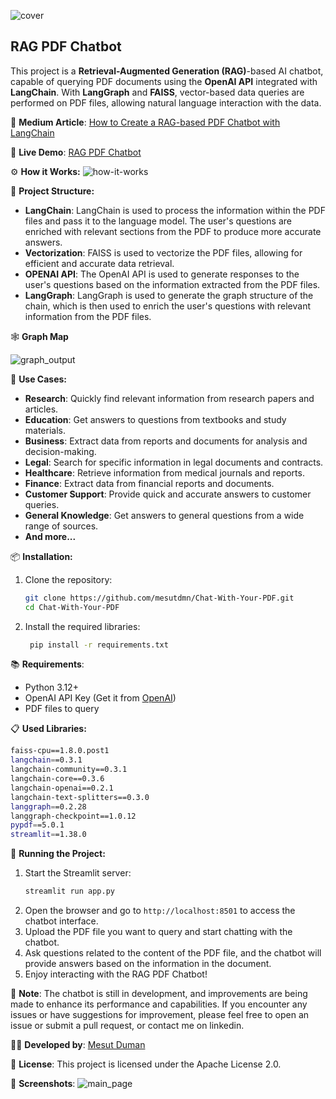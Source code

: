 
![cover](https://github.com/user-attachments/assets/6b66d12b-b3b6-4ffa-9ac3-8d31fec295e5)

## RAG PDF Chatbot

This project is a **Retrieval-Augmented Generation (RAG)**-based AI chatbot, capable of querying PDF documents using the **OpenAI API** integrated with **LangChain**. With **LangGraph** and **FAISS**, vector-based data queries are performed on PDF files, allowing natural language interaction with the data.

📄 **Medium Article**: [How to Create a RAG-based PDF Chatbot with LangChain
](https://dumanmesut.medium.com/how-to-create-a-rag-based-pdf-chatbot-with-langchain-98f38030f91e)

🤖 **Live Demo**: [RAG PDF Chatbot](https://rag-chat-pdf.streamlit.app/)

⚙️ **How it Works:**
![how-it-works](https://github.com/user-attachments/assets/c5a11c23-f9d8-4d96-a4e3-d8f49d6d77c7)


📂 **Project Structure:**
- **LangChain**: LangChain is used to process the information within the PDF files and pass it to the language model. The user's questions are enriched with relevant sections from the PDF to produce more accurate answers.
- **Vectorization**: FAISS is used to vectorize the PDF files, allowing for efficient and accurate data retrieval.
- **OPENAI API**: The OpenAI API is used to generate responses to the user's questions based on the information extracted from the PDF files.
- **LangGraph**: LangGraph is used to generate the graph structure of the chain, which is then used to enrich the user's questions with relevant information from the PDF files.

🕸️ **Graph Map**

![graph_output](https://github.com/user-attachments/assets/7b332bc1-f6a1-472f-8a09-e4bc057d8d91)


🎯 **Use Cases:**
- **Research**: Quickly find relevant information from research papers and articles.
- **Education**: Get answers to questions from textbooks and study materials.
- **Business**: Extract data from reports and documents for analysis and decision-making.
- **Legal**: Search for specific information in legal documents and contracts.
- **Healthcare**: Retrieve information from medical journals and reports.
- **Finance**: Extract data from financial reports and documents.
- **Customer Support**: Provide quick and accurate answers to customer queries.
- **General Knowledge**: Get answers to general questions from a wide range of sources.
- **And more...**

📦 **Installation:**
1. Clone the repository:
   ```bash
   git clone https://github.com/mesutdmn/Chat-With-Your-PDF.git
   cd Chat-With-Your-PDF
   ```
2. Install the required libraries:
   ```bash
    pip install -r requirements.txt
    ```
📚 **Requirements**:
- Python 3.12+
- OpenAI API Key (Get it from [OpenAI](https://platform.openai.com/))
- PDF files to query

📋 **Used Libraries:**
```bash
faiss-cpu==1.8.0.post1
langchain==0.3.1
langchain-community==0.3.1
langchain-core==0.3.6
langchain-openai==0.2.1
langchain-text-splitters==0.3.0
langgraph==0.2.28
langgraph-checkpoint==1.0.12
pypdf==5.0.1
streamlit==1.38.0
```
🚀 **Running the Project:**
1. Start the Streamlit server:
   ```bash
   streamlit run app.py
   ```
2. Open the browser and go to `http://localhost:8501` to access the chatbot interface.
3. Upload the PDF file you want to query and start chatting with the chatbot.
4. Ask questions related to the content of the PDF file, and the chatbot will provide answers based on the information in the document.
5. Enjoy interacting with the RAG PDF Chatbot!

📝 **Note**: The chatbot is still in development, and improvements are being made to enhance its performance and capabilities. If you encounter any issues or have suggestions for improvement, please feel free to open an issue or submit a pull request, or contact me on linkedin.

👨‍💻 **Developed by**: [Mesut Duman](https://www.linkedin.com/in/mesut-duman/)

📄 **License**: This project is licensed under the Apache License 2.0.

🌟 **Screenshots**:
![main_page](https://github.com/user-attachments/assets/5f71b385-d3a9-42c2-a89e-92c28d594bdf)
